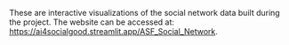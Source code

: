 These are interactive visualizations of the social network data built during the project. The website can be accessed at: https://ai4socialgood.streamlit.app/ASF_Social_Network.

